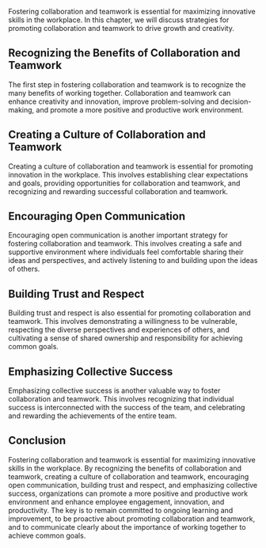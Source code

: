 
Fostering collaboration and teamwork is essential for maximizing innovative skills in the workplace. In this chapter, we will discuss strategies for promoting collaboration and teamwork to drive growth and creativity.

Recognizing the Benefits of Collaboration and Teamwork
------------------------------------------------------

The first step in fostering collaboration and teamwork is to recognize the many benefits of working together. Collaboration and teamwork can enhance creativity and innovation, improve problem-solving and decision-making, and promote a more positive and productive work environment.

Creating a Culture of Collaboration and Teamwork
------------------------------------------------

Creating a culture of collaboration and teamwork is essential for promoting innovation in the workplace. This involves establishing clear expectations and goals, providing opportunities for collaboration and teamwork, and recognizing and rewarding successful collaboration and teamwork.

Encouraging Open Communication
------------------------------

Encouraging open communication is another important strategy for fostering collaboration and teamwork. This involves creating a safe and supportive environment where individuals feel comfortable sharing their ideas and perspectives, and actively listening to and building upon the ideas of others.

Building Trust and Respect
--------------------------

Building trust and respect is also essential for promoting collaboration and teamwork. This involves demonstrating a willingness to be vulnerable, respecting the diverse perspectives and experiences of others, and cultivating a sense of shared ownership and responsibility for achieving common goals.

Emphasizing Collective Success
------------------------------

Emphasizing collective success is another valuable way to foster collaboration and teamwork. This involves recognizing that individual success is interconnected with the success of the team, and celebrating and rewarding the achievements of the entire team.

Conclusion
----------

Fostering collaboration and teamwork is essential for maximizing innovative skills in the workplace. By recognizing the benefits of collaboration and teamwork, creating a culture of collaboration and teamwork, encouraging open communication, building trust and respect, and emphasizing collective success, organizations can promote a more positive and productive work environment and enhance employee engagement, innovation, and productivity. The key is to remain committed to ongoing learning and improvement, to be proactive about promoting collaboration and teamwork, and to communicate clearly about the importance of working together to achieve common goals.

